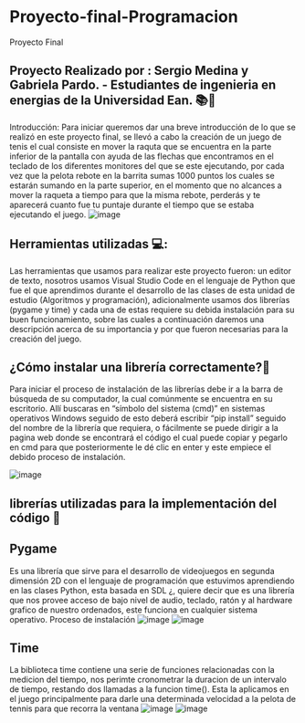 # Proyecto-final-Programacion
Proyecto Final
## Proyecto Realizado por : Sergio Medina y Gabriela Pardo. - Estudiantes de ingenieria en energias de la Universidad Ean. 📚🔩
Introducción:
Para iniciar queremos dar una breve introducción de lo que se realizó en este proyecto final, se llevó a cabo la creación de un juego de tenis el cual consiste en mover la raquta que se encuentra en la parte inferior de la pantalla con ayuda de las flechas que encontramos en el teclado de los diferentes monitores del que se este ejecutando, por cada vez que la pelota rebote en la barrita sumas 1000 puntos los cuales se estarán sumando en la parte superior, en el momento que no alcances a mover la raqueta a tiempo para que la misma rebote, perderás y te aparecerá cuanto fue tu puntaje durante el tiempo que se estaba ejecutando el juego. 
![image](https://user-images.githubusercontent.com/109982313/192075598-fd34943a-4072-4a03-b57a-331dfd48d3e1.png)

## Herramientas utilizadas 💻:
Las herramientas que usamos para realizar este proyecto fueron: un editor de texto, nosotros usamos Visual Studio Code en el lenguaje de Python que fue el que aprendimos durante el desarrollo de las clases de esta unidad de estudio (Algoritmos y programación), adicionalmente usamos dos librerías (pygame y time) y cada una de estas requiere su debida instalación para su buen funcionamiento, sobre las cuales a continuación daremos una descripción acerca de su importancia y por que fueron necesarias para la creación del juego.

## ¿Cómo instalar una librería correctamente?💾
Para iniciar el proceso de instalación de las librerías debe ir a la barra de búsqueda de su computador, la cual comúnmente se encuentra en su escritorio. Allí buscaras en “símbolo del sistema (cmd)” en sistemas operativos Windows seguido de esto deberá escribir “pip install” seguido del nombre de la librería que requiera, o fácilmente se puede dirigir a la pagina web donde se encontrará el código el cual puede copiar y pegarlo en cmd para que posteriormente le dé clic en enter y este empiece el debido proceso de instalación.

![image](https://user-images.githubusercontent.com/109982313/192075643-696394fd-c378-4c63-ba1b-c016f9b2326f.png)


## librerías utilizadas para la implementación del código 📑

## Pygame 
Es una librería que sirve para el desarrollo de videojuegos en segunda dimensión 2D con el lenguaje de programación que estuvimos aprendiendo en las clases Python, esta basada en SDL ¿, quiere decir que es una librería que nos provee acceso de bajo nivel de audio, teclado, ratón y al hardware grafico de nuestro ordenados, este funciona en cualquier sistema operativo.
Proceso de instalación 
 ![image](https://user-images.githubusercontent.com/109982313/192075665-5d72a625-0a52-4260-af20-f486b5e371ef.png)
![image](https://user-images.githubusercontent.com/109982313/192075673-fbef18bb-48c6-433a-a8b0-8aa026b9823e.png)

## Time
La biblioteca time contiene una serie de funciones relacionadas con la medicion del tiempo, nos perimte cronometrar la duracion de un intervalo de tiempo, restando dos llamadas a la funcion time(). Esta la aplicamos en el juego principalmente para darle una determinada velocidad a la pelota de tennis para que recorra la ventana
![image](https://user-images.githubusercontent.com/109982273/192121557-97f14c32-7323-41b4-a93b-3dca00a6ce8f.png)
![image](https://user-images.githubusercontent.com/109982273/192121416-f53c6b47-eddd-4e0d-90de-5c404ae1d07f.png)

 


